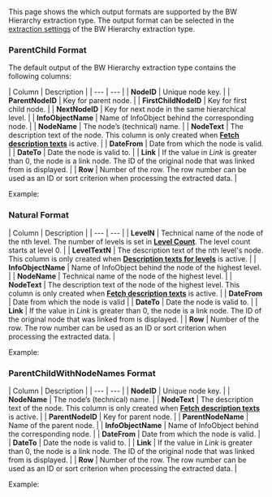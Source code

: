 This page shows the which output formats are supported by the BW Hierarchy extraction type. The output format can be selected in the [extraction settings](../settings/) of the BW Hierarchy extraction type.

### ParentChild Format

The default output of the BW Hierarchy extraction type contains the following columns:

| Column | Description | | --- | --- | | **NodeID** | Unique node key. | | **ParentNodeID** | Key for parent node. | | **FirstChildNodeID** | Key for first child node. | | **NextNodeID** | Key for next node in the same hierarchical level. | | **InfoObjectName** | Name of InfoObject behind the corresponding node. | | **NodeName** | The node’s (technical) name. | | **NodeText** | The description text of the node. This column is only created when [**Fetch description texts**](../settings/#fetch-description-texts) is active. | | **DateFrom** | Date from which the node is valid. | | **DateTo** | Date the node is valid to. | | **Link** | If the value in *Link* is greater than 0, the node is a link node. The ID of the original node that was linked from is displayed. | | **Row** | Number of the row. The row number can be used as an ID or sort criterion when processing the extracted data. |

Example:

### Natural Format

| Column | Description | | --- | --- | | **LevelN** | Technical name of the node of the nth level. The number of levels is set in [**Level Count**](../settings/#level-count). The level count starts at level 0. | | **LevelTextN** | The description text of the nth level's node. This column is only created when [**Description texts for levels**](../settings/#description-texts-for-levels) is active. | | **InfoObjectName** | Name of InfoObject behind the node of the highest level. | | **NodeName** | Technical name of the node of the highest level. | | **NodeText** | The description text of the node of the highest level. This column is only created when [**Fetch description texts**](../settings/#fetch-description-texts) is active. | | **DateFrom** | Date from which the node is valid | | **DateTo** | Date the node is valid to. | | **Link** | If the value in *Link* is greater than 0, the node is a link node. The ID of the original node that was linked from is displayed. | | **Row** | Number of the row. The row number can be used as an ID or sort criterion when processing the extracted data. |

Example:

### ParentChildWithNodeNames Format

| Column | Description | | --- | --- | | **NodeID** | Unique node key. | | **NodeName** | The node’s (technical) name. | | **NodeText** | The description text of the node. This column is only created when [**Fetch description texts**](../settings/#fetch-description-texts) is active. | | **ParentNodeID** | Key for parent node. | | **ParentNodeName** | Name of the parent node. | | **InfoObjectName** | Name of InfoObject behind the corresponding node. | | **DateFrom** | Date from which the node is valid. | | **DateTo** | Date the node is valid to. | | **Link** | If the value in *Link* is greater than 0, the node is a link node. The ID of the original node that was linked from is displayed. | | **Row** | Number of the row. The row number can be used as an ID or sort criterion when processing the extracted data. |

Example:
